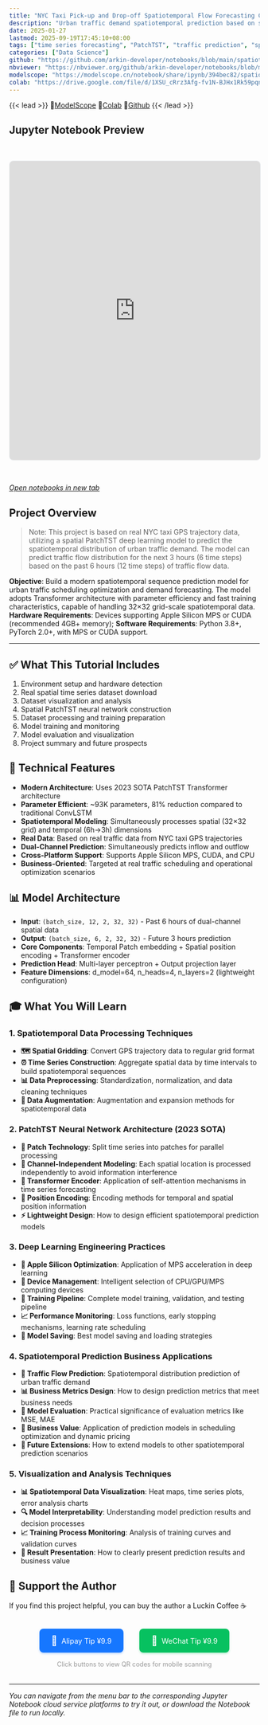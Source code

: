 ```yaml
---
title: "NYC Taxi Pick-up and Drop-off Spatiotemporal Flow Forecasting Case Study"
description: "Urban traffic demand spatiotemporal prediction based on spatial PatchTST"
date: 2025-01-27
lastmod: 2025-09-19T17:45:10+08:00
tags: ["time series forecasting", "PatchTST", "traffic prediction", "spatiotemporal data", "deep learning", "machine learning"]
categories: ["Data Science"]
github: "https://github.com/arkin-developer/notebooks/blob/main/spatiotemporal-forecasting/spatiotemporal-forecasting.ipynb"
nbviewer: "https://nbviewer.org/github/arkin-developer/notebooks/blob/main/spatiotemporal-forecasting/spatiotemporal-forecasting.ipynb"
modelscope: "https://modelscope.cn/notebook/share/ipynb/394bec82/spatiotemporal-forecasting.ipynb"
colab: "https://drive.google.com/file/d/1XSU_cRrz3Afg-fv1N-BJHx1Rk59pqnQ-/view?usp=drive_link"
---
```


{{< lead >}}
🚀[ModelScope](https://modelscope.cn/notebook/share/ipynb/394bec82/spatiotemporal-forecasting.ipynb) 🚀[Colab](https://drive.google.com/file/d/1XSU_cRrz3Afg-fv1N-BJHx1Rk59pqnQ-/view?usp=drive_link) 🚀[Github](https://github.com/arkin-developer/notebooks/blob/main/spatiotemporal-forecasting/spatiotemporal-forecasting.ipynb)
{{< /lead >}}


## Jupyter Notebook Preview
<iframe 
  src="https://modelscope.cn/notebook/share/ipynb/394bec82/spatiotemporal-forecasting.ipynb"
  width="100%"
  height="600px"
  frameborder="0"
  style="border: 1px solid #e9ecef; border-radius: 8px; margin: 2rem 0;"
  allowfullscreen>
</iframe>

[*Open notebooks in new tab*](https://modelscope.cn/notebook/share/ipynb/394bec82/spatiotemporal-forecasting.ipynb)


## Project Overview

> Note: This project is based on real NYC taxi GPS trajectory data, utilizing a spatial PatchTST deep learning model to predict the spatiotemporal distribution of urban traffic demand. The model can predict traffic flow distribution for the next 3 hours (6 time steps) based on the past 6 hours (12 time steps) of traffic flow data.

**Objective**: Build a modern spatiotemporal sequence prediction model for urban traffic scheduling optimization and demand forecasting. The model adopts Transformer architecture with parameter efficiency and fast training characteristics, capable of handling 32×32 grid-scale spatiotemporal data.
**Hardware Requirements**: Devices supporting Apple Silicon MPS or CUDA (recommended 4GB+ memory);
**Software Requirements**: Python 3.8+, PyTorch 2.0+, with MPS or CUDA support.

------

## ✅ What This Tutorial Includes

1. Environment setup and hardware detection
2. Real spatial time series dataset download
3. Dataset visualization and analysis
4. Spatial PatchTST neural network construction
5. Dataset processing and training preparation
6. Model training and monitoring
7. Model evaluation and visualization
8. Project summary and future prospects


## 🔬 Technical Features

- **Modern Architecture**: Uses 2023 SOTA PatchTST Transformer architecture
- **Parameter Efficient**: ~93K parameters, 81% reduction compared to traditional ConvLSTM
- **Spatiotemporal Modeling**: Simultaneously processes spatial (32×32 grid) and temporal (6h→3h) dimensions
- **Real Data**: Based on real traffic data from NYC taxi GPS trajectories
- **Dual-Channel Prediction**: Simultaneously predicts inflow and outflow
- **Cross-Platform Support**: Supports Apple Silicon MPS, CUDA, and CPU
- **Business-Oriented**: Targeted at real traffic scheduling and operational optimization scenarios

## 📊 Model Architecture

- **Input**: `(batch_size, 12, 2, 32, 32)` - Past 6 hours of dual-channel spatial data
- **Output**: `(batch_size, 6, 2, 32, 32)` - Future 3 hours prediction
- **Core Components**: Temporal Patch embedding + Spatial position encoding + Transformer encoder
- **Prediction Head**: Multi-layer perceptron + Output projection layer
- **Feature Dimensions**: d_model=64, n_heads=4, n_layers=2 (lightweight configuration)

## 🎓 What You Will Learn

### **1. Spatiotemporal Data Processing Techniques**
- **🗺️ Spatial Gridding**: Convert GPS trajectory data to regular grid format
- **⏰ Time Series Construction**: Aggregate spatial data by time intervals to build spatiotemporal sequences
- **📊 Data Preprocessing**: Standardization, normalization, and data cleaning techniques
- **🔄 Data Augmentation**: Augmentation and expansion methods for spatiotemporal data

### **2. PatchTST Neural Network Architecture (2023 SOTA)**
- **🧩 Patch Technology**: Split time series into patches for parallel processing
- **🎯 Channel-Independent Modeling**: Each spatial location is processed independently to avoid information interference
- **🔗 Transformer Encoder**: Application of self-attention mechanisms in time series forecasting
- **📍 Position Encoding**: Encoding methods for temporal and spatial position information
- **⚡ Lightweight Design**: How to design efficient spatiotemporal prediction models

### **3. Deep Learning Engineering Practices**
- **🍎 Apple Silicon Optimization**: Application of MPS acceleration in deep learning
- **📱 Device Management**: Intelligent selection of CPU/GPU/MPS computing devices
- **🔄 Training Pipeline**: Complete model training, validation, and testing pipeline
- **📈 Performance Monitoring**: Loss functions, early stopping mechanisms, learning rate scheduling
- **💾 Model Saving**: Best model saving and loading strategies

### **4. Spatiotemporal Prediction Business Applications**
- **🚕 Traffic Flow Prediction**: Spatiotemporal distribution prediction of urban traffic demand
- **📊 Business Metrics Design**: How to design prediction metrics that meet business needs
- **🎯 Model Evaluation**: Practical significance of evaluation metrics like MSE, MAE
- **💼 Business Value**: Application of prediction models in scheduling optimization and dynamic pricing
- **🔮 Future Extensions**: How to extend models to other spatiotemporal prediction scenarios

### **5. Visualization and Analysis Techniques**
- **📊 Spatiotemporal Data Visualization**: Heat maps, time series plots, error analysis charts
- **🔍 Model Interpretability**: Understanding model prediction results and decision processes
- **📈 Training Process Monitoring**: Analysis of training curves and validation curves
- **🎨 Result Presentation**: How to clearly present prediction results and business value

## 🙏 Support the Author

If you find this project helpful, you can buy the author a Luckin Coffee ☕️

<div style="text-align: center; margin: 2rem 0;">
  <!-- <img src="/img/reward.jpg" alt="Reward QR Code" style="width: 100%; max-width: 400px; border-radius: 8px; box-shadow: 0 4px 8px rgba(0,0,0,0.1);">
  <p style="margin-top: 1rem; color: #666; font-size: 0.9rem;">Scan to support the author</p> -->
  
  <!-- Mobile-friendly payment links -->
  <div style="display: flex; justify-content: center; gap: 2rem; margin-top: 1.5rem; flex-wrap: wrap;">
    <a href="https://arkin-developer.github.io/blog/img/zhifubao-reward.jpg" target="_blank" rel="noopener" style="display: flex; align-items: center; gap: 0.5rem; padding: 0.75rem 1.5rem; background: #1677ff; color: white; text-decoration: none; border-radius: 8px; font-size: 0.9rem; transition: all 0.3s ease; box-shadow: 0 2px 4px rgba(22,119,255,0.3);">
      <span style="font-size: 1.2rem;">🩵</span>
      <span>Alipay Tip ¥9.9</span>
    </a>
    <a href="https://arkin-developer.github.io/blog/img/wechat-reward.png" target="_blank" rel="noopener" style="display: flex; align-items: center; gap: 0.5rem; padding: 0.75rem 1.5rem; background: #07c160; color: white; text-decoration: none; border-radius: 8px; font-size: 0.9rem; transition: all 0.3s ease; box-shadow: 0 2px 4px rgba(7,193,96,0.3);">
      <span style="font-size: 1.2rem;">💚</span>
      <span>WeChat Tip ¥9.9</span>
    </a>
  </div>
  
  <p style="margin-top: 1rem; color: #999; font-size: 0.8rem;">Click buttons to view QR codes for mobile scanning</p>
</div>

---

*You can navigate from the menu bar to the corresponding Jupyter Notebook cloud service platforms to try it out, or download the Notebook file to run locally.*

